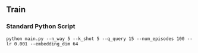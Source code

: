 ## Train

### Standard Python Script

```shell
python main.py --n_way 5 --k_shot 5 --q_query 15 --num_episodes 100 --lr 0.001 --embedding_dim 64
```
